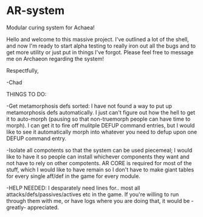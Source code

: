 # AR-system
Modular curing system for Achaea!

Hello and welcome to this massive project.  I've outlined a lot of the shell, and now I'm ready to start alpha testing to really iron out all the bugs and to get more utility or just put in things I've forgot.  Please feel free to message me on Archaeon regarding the system!

Respectfully,

-Chad


THINGS TO DO:

-Get metamorphosis defs sorted:  I have not found a way to put up metamorphosis defs automatically.  I just can't figure out how the hell to get it to auto-morph (pausing so that non-truemorph people can have time to morph).  I can get it to fire off mulitple DEFUP command entries, but I would like to see it automatically morph into whatever you need to defup upon one DEFUP command entry.

-Isolate all compotents so that the system can be used piecemeal;  I would like to have it so people can install whichever components they want and not have to rely on other compotents.  AR CORE is required for most of the stuff, which I would like to have remain so I don't have to make giant tables for every single aff/def in the game for every module.

-HELP NEEDED:  I desparately need lines for.. most all attacks/defs/passives/actives etc in the game.  If you're willing to run through them with me, or have logs where you are doing that, it would be -greatly- appreciated.


